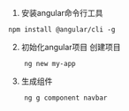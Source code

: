 
1. 安装angular命令行工具

```
npm install @angular/cli -g
```

2. 初始化angular项目
    创建项目 
```
    ng new my-app
```

3. 生成组件
```
    ng g component navbar
```